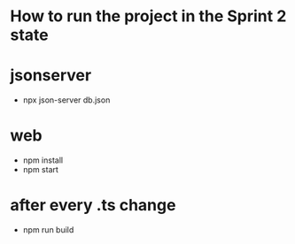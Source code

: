 # How to run the project in the Sprint 2 state

# jsonserver
* npx json-server db.json


# web
* npm install
* npm start

# after every .ts change
* npm run build